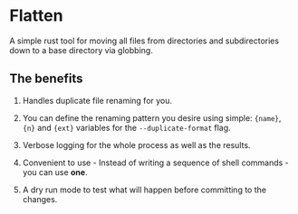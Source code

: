 # Flatten

A simple rust tool for moving all files from directories and subdirectories
down to a base directory via globbing.

## The benefits

1. Handles duplicate file renaming for you.

2. You can define the renaming pattern you desire using simple: `{name}`, `{n}`
   and `{ext}` variables for the `--duplicate-format` flag.

3. Verbose logging for the whole process as well as the results.

4. Convenient to use - Instead of writing a sequence of shell commands - you
   can use **one**.

5. A dry run mode to test what will happen before committing to the changes.
